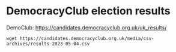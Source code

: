 # DemocracyClub election results

DemoClub: https://candidates.democracyclub.org.uk/uk_results/

```
wget https://candidates.democracyclub.org.uk/media/csv-archives/results-2023-05-04.csv
```
